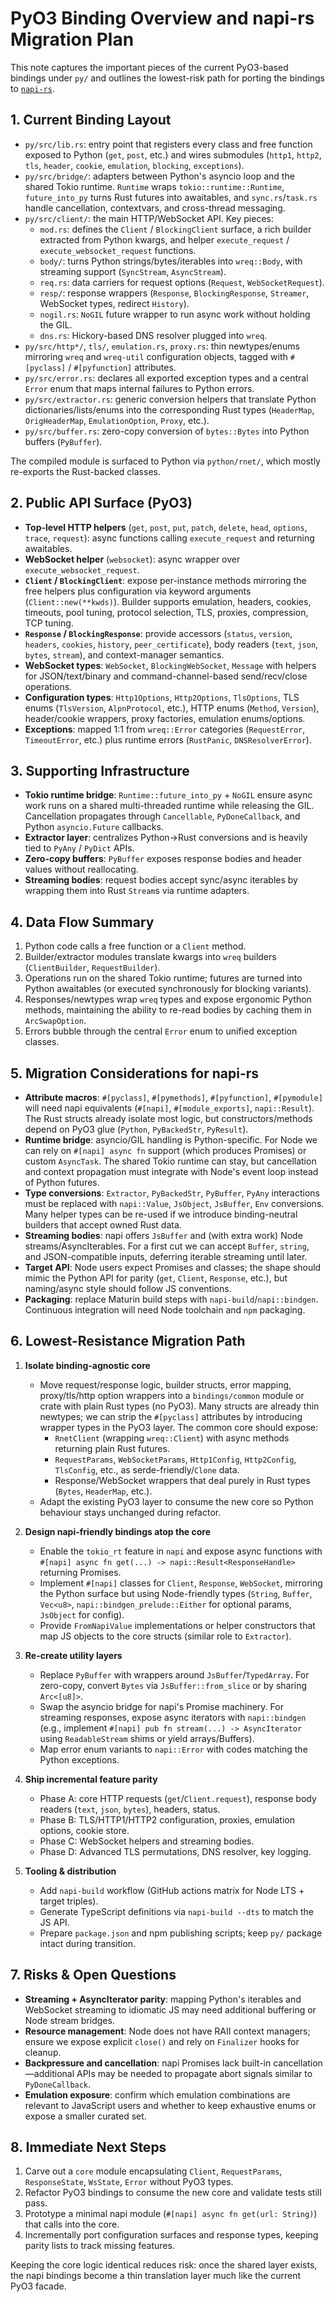 # PyO3 Binding Overview and napi-rs Migration Plan

This note captures the important pieces of the current PyO3-based bindings under `py/` and outlines the lowest-risk path for porting the bindings to [`napi-rs`](https://napi.rs/).

## 1. Current Binding Layout

- `py/src/lib.rs`: entry point that registers every class and free function exposed to Python (`get`, `post`, etc.) and wires submodules (`http1`, `http2`, `tls`, `header`, `cookie`, `emulation`, `blocking`, `exceptions`).
- `py/src/bridge/`: adapters between Python's asyncio loop and the shared Tokio runtime. `Runtime` wraps `tokio::runtime::Runtime`, `future_into_py` turns Rust futures into awaitables, and `sync.rs`/`task.rs` handle cancellation, contextvars, and cross-thread messaging.
- `py/src/client/`: the main HTTP/WebSocket API. Key pieces:
  - `mod.rs`: defines the `Client` / `BlockingClient` surface, a rich builder extracted from Python kwargs, and helper `execute_request` / `execute_websocket_request` functions.
  - `body/`: turns Python strings/bytes/iterables into `wreq::Body`, with streaming support (`SyncStream`, `AsyncStream`).
  - `req.rs`: data carriers for request options (`Request`, `WebSocketRequest`).
  - `resp/`: response wrappers (`Response`, `BlockingResponse`, `Streamer`, WebSocket types, redirect `History`).
  - `nogil.rs`: `NoGIL` future wrapper to run async work without holding the GIL.
  - `dns.rs`: Hickory-based DNS resolver plugged into `wreq`.
- `py/src/http*/`, `tls/`, `emulation.rs`, `proxy.rs`: thin newtypes/enums mirroring `wreq` and `wreq-util` configuration objects, tagged with `#[pyclass]` / `#[pyfunction]` attributes.
- `py/src/error.rs`: declares all exported exception types and a central `Error` enum that maps internal failures to Python errors.
- `py/src/extractor.rs`: generic conversion helpers that translate Python dictionaries/lists/enums into the corresponding Rust types (`HeaderMap`, `OrigHeaderMap`, `EmulationOption`, `Proxy`, etc.).
- `py/src/buffer.rs`: zero-copy conversion of `bytes::Bytes` into Python buffers (`PyBuffer`).

The compiled module is surfaced to Python via `python/rnet/`, which mostly re-exports the Rust-backed classes.

## 2. Public API Surface (PyO3)

- **Top-level HTTP helpers** (`get`, `post`, `put`, `patch`, `delete`, `head`, `options`, `trace`, `request`): async functions calling `execute_request` and returning awaitables.
- **WebSocket helper** (`websocket`): async wrapper over `execute_websocket_request`.
- **`Client` / `BlockingClient`**: expose per-instance methods mirroring the free helpers plus configuration via keyword arguments (`Client::new(**kwds)`). Builder supports emulation, headers, cookies, timeouts, pool tuning, protocol selection, TLS, proxies, compression, TCP tuning.
- **`Response` / `BlockingResponse`**: provide accessors (`status`, `version`, `headers`, `cookies`, `history`, `peer_certificate`), body readers (`text`, `json`, `bytes`, `stream`), and context-manager semantics.
- **WebSocket types**: `WebSocket`, `BlockingWebSocket`, `Message` with helpers for JSON/text/binary and command-channel-based send/recv/close operations.
- **Configuration types**: `Http1Options`, `Http2Options`, `TlsOptions`, TLS enums (`TlsVersion`, `AlpnProtocol`, etc.), HTTP enums (`Method`, `Version`), header/cookie wrappers, proxy factories, emulation enums/options.
- **Exceptions**: mapped 1:1 from `wreq::Error` categories (`RequestError`, `TimeoutError`, etc.) plus runtime errors (`RustPanic`, `DNSResolverError`).

## 3. Supporting Infrastructure

- **Tokio runtime bridge**: `Runtime::future_into_py` + `NoGIL` ensure async work runs on a shared multi-threaded runtime while releasing the GIL. Cancellation propagates through `Cancellable`, `PyDoneCallback`, and Python `asyncio.Future` callbacks.
- **Extractor layer**: centralizes Python→Rust conversions and is heavily tied to `PyAny` / `PyDict` APIs.
- **Zero-copy buffers**: `PyBuffer` exposes response bodies and header values without reallocating.
- **Streaming bodies**: request bodies accept sync/async iterables by wrapping them into Rust `Stream`s via runtime adapters.

## 4. Data Flow Summary

1. Python code calls a free function or a `Client` method.
2. Builder/extractor modules translate kwargs into `wreq` builders (`ClientBuilder`, `RequestBuilder`).
3. Operations run on the shared Tokio runtime; futures are turned into Python awaitables (or executed synchronously for blocking variants).
4. Responses/newtypes wrap `wreq` types and expose ergonomic Python methods, maintaining the ability to re-read bodies by caching them in `ArcSwapOption`.
5. Errors bubble through the central `Error` enum to unified exception classes.

## 5. Migration Considerations for napi-rs

- **Attribute macros**: `#[pyclass]`, `#[pymethods]`, `#[pyfunction]`, `#[pymodule]` will need napi equivalents (`#[napi]`, `#[module_exports]`, `napi::Result`). The Rust structs already isolate most logic, but constructors/methods depend on PyO3 glue (`Python`, `PyBackedStr`, `PyResult`).
- **Runtime bridge**: asyncio/GIL handling is Python-specific. For Node we can rely on `#[napi] async fn` support (which produces Promises) or custom `AsyncTask`. The shared Tokio runtime can stay, but cancellation and context propagation must integrate with Node's event loop instead of Python futures.
- **Type conversions**: `Extractor`, `PyBackedStr`, `PyBuffer`, `PyAny` interactions must be replaced with `napi::Value`, `JsObject`, `JsBuffer`, `Env` conversions. Many helper types can be re-used if we introduce binding-neutral builders that accept owned Rust data.
- **Streaming bodies**: napi offers `JsBuffer` and (with extra work) Node streams/AsyncIterables. For a first cut we can accept `Buffer`, `string`, and JSON-compatible inputs, deferring iterable streaming until later.
- **Target API**: Node users expect Promises and classes; the shape should mimic the Python API for parity (`get`, `Client`, `Response`, etc.), but naming/async style should follow JS conventions.
- **Packaging**: replace Maturin build steps with `napi-build`/`napi::bindgen`. Continuous integration will need Node toolchain and `npm` packaging.

## 6. Lowest-Resistance Migration Path

1. **Isolate binding-agnostic core**
   - Move request/response logic, builder structs, error mapping, proxy/tls/http option wrappers into a `bindings/common` module or crate with plain Rust types (no PyO3). Many structs are already thin newtypes; we can strip the `#[pyclass]` attributes by introducing wrapper types in the PyO3 layer. The common core should expose:
     - `RnetClient` (wrapping `wreq::Client`) with async methods returning plain Rust futures.
     - `RequestParams`, `WebSocketParams`, `Http1Config`, `Http2Config`, `TlsConfig`, etc., as serde-friendly/`Clone` data.
     - Response/WebSocket wrappers that deal purely in Rust types (`Bytes`, `HeaderMap`, etc.).
   - Adapt the existing PyO3 layer to consume the new core so Python behaviour stays unchanged during refactor.

2. **Design napi-friendly bindings atop the core**
   - Enable the `tokio_rt` feature in `napi` and expose async functions with `#[napi] async fn get(...) -> napi::Result<ResponseHandle>` returning Promises.
   - Implement `#[napi]` classes for `Client`, `Response`, `WebSocket`, mirroring the Python surface but using Node-friendly types (`String`, `Buffer`, `Vec<u8>`, `napi::bindgen_prelude::Either` for optional params, `JsObject` for config).
   - Provide `FromNapiValue` implementations or helper constructors that map JS objects to the core structs (similar role to `Extractor`).

3. **Re-create utility layers**
   - Replace `PyBuffer` with wrappers around `JsBuffer`/`TypedArray`. For zero-copy, convert `Bytes` via `JsBuffer::from_slice` or by sharing `Arc<[u8]>`.
   - Swap the asyncio bridge for napi's Promise machinery. For streaming responses, expose async iterators with `napi::bindgen` (e.g., implement `#[napi] pub fn stream(...) -> AsyncIterator` using `ReadableStream` shims or yield arrays/Buffers).
   - Map error enum variants to `napi::Error` with codes matching the Python exceptions.

4. **Ship incremental feature parity**
   - Phase A: core HTTP requests (`get`/`Client.request`), response body readers (`text`, `json`, `bytes`), headers, status.
   - Phase B: TLS/HTTP1/HTTP2 configuration, proxies, emulation options, cookie store.
   - Phase C: WebSocket helpers and streaming bodies.
   - Phase D: Advanced TLS permutations, DNS resolver, key logging.

5. **Tooling & distribution**
   - Add `napi-build` workflow (GitHub actions matrix for Node LTS + target triples).
   - Generate TypeScript definitions via `napi-build --dts` to match the JS API.
   - Prepare `package.json` and npm publishing scripts; keep `py/` package intact during transition.

## 7. Risks & Open Questions

- **Streaming + AsyncIterator parity**: mapping Python's iterables and WebSocket streaming to idiomatic JS may need additional buffering or Node stream bridges.
- **Resource management**: Node does not have RAII context managers; ensure we expose explicit `close()` and rely on `Finalizer` hooks for cleanup.
- **Backpressure and cancellation**: napi Promises lack built-in cancellation—additional APIs may be needed to propagate abort signals similar to `PyDoneCallback`.
- **Emulation exposure**: confirm which emulation combinations are relevant to JavaScript users and whether to keep exhaustive enums or expose a smaller curated set.

## 8. Immediate Next Steps

1. Carve out a `core` module encapsulating `Client`, `RequestParams`, `ResponseState`, `WsState`, `Error` without PyO3 types.
2. Refactor PyO3 bindings to consume the new core and validate tests still pass.
3. Prototype a minimal napi module (`#[napi] async fn get(url: String)`) that calls into the core.
4. Incrementally port configuration surfaces and response types, keeping parity lists to track missing features.

Keeping the core logic identical reduces risk: once the shared layer exists, the napi bindings become a thin translation layer much like the current PyO3 facade.

